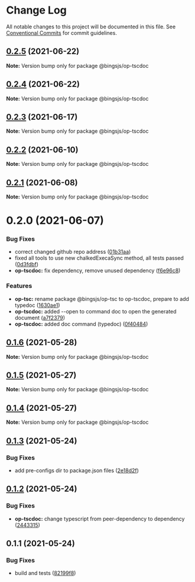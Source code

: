 # Change Log

All notable changes to this project will be documented in this file.
See [Conventional Commits](https://conventionalcommits.org) for commit guidelines.

## [0.2.5](https://github.com/bingtimren/op-tools/compare/@bingsjs/op-tscdoc@0.2.4...@bingsjs/op-tscdoc@0.2.5) (2021-06-22)

**Note:** Version bump only for package @bingsjs/op-tscdoc





## [0.2.4](https://github.com/bingtimren/op-tools/compare/@bingsjs/op-tscdoc@0.2.3...@bingsjs/op-tscdoc@0.2.4) (2021-06-22)

**Note:** Version bump only for package @bingsjs/op-tscdoc





## [0.2.3](https://github.com/bingtimren/op-tools/compare/@bingsjs/op-tscdoc@0.2.2...@bingsjs/op-tscdoc@0.2.3) (2021-06-17)

**Note:** Version bump only for package @bingsjs/op-tscdoc





## [0.2.2](https://github.com/bingtimren/op-tools/compare/@bingsjs/op-tscdoc@0.2.1...@bingsjs/op-tscdoc@0.2.2) (2021-06-10)

**Note:** Version bump only for package @bingsjs/op-tscdoc





## [0.2.1](https://github.com/bingtimren/op-tools/compare/@bingsjs/op-tscdoc@0.2.0...@bingsjs/op-tscdoc@0.2.1) (2021-06-08)

**Note:** Version bump only for package @bingsjs/op-tscdoc





# 0.2.0 (2021-06-07)


### Bug Fixes

* correct changed github repo address ([01b31aa](https://github.com/bingtimren/op-tools/commit/01b31aa45ebff6257280ac30ca8d85c6c4a6ef3a))
* fixed all tools to use new chalkedExecaSync method, all tests passed ([0d3fdbf](https://github.com/bingtimren/op-tools/commit/0d3fdbfc7ed2ecdee27e9b4208e0950d5f75aa72))
* **op-tscdoc:** fix dependency, remove unused dependency ([f6e96c8](https://github.com/bingtimren/op-tools/commit/f6e96c83c80399344ed4ad95e4b8b9defdfe5f0a))


### Features

* **op-tsc:** rename package @bingsjs/op-tsc to op-tscdoc, prepare to add typedoc ([1630ae1](https://github.com/bingtimren/op-tools/commit/1630ae1ddd24c1a9e3cb1d48b5a8cd2c1d4125d3))
* **op-tscdoc:** added --open to command doc to open the generated document ([a7f2379](https://github.com/bingtimren/op-tools/commit/a7f237917f5cca7ab41d25e313b0c2929ba2f046))
* **op-tscdoc:** added doc command (typedoc) ([0f40484](https://github.com/bingtimren/op-tools/commit/0f40484eb9ac18e47d94de58a235bdfbb0041713))





## [0.1.6](https://github.com/bingtimren/op-tools/compare/@bingsjs/op-tscdoc@0.1.5...@bingsjs/op-tscdoc@0.1.6) (2021-05-28)

**Note:** Version bump only for package @bingsjs/op-tscdoc





## [0.1.5](https://github.com/bingtimren/op-tools/compare/@bingsjs/op-tscdoc@0.1.4...@bingsjs/op-tscdoc@0.1.5) (2021-05-27)

**Note:** Version bump only for package @bingsjs/op-tscdoc





## [0.1.4](https://github.com/bingtimren/op-tools/compare/@bingsjs/op-tscdoc@0.1.3...@bingsjs/op-tscdoc@0.1.4) (2021-05-27)

**Note:** Version bump only for package @bingsjs/op-tscdoc





## [0.1.3](https://github.com/bingtimren/op-tools/compare/@bingsjs/op-tscdoc@0.1.2...@bingsjs/op-tscdoc@0.1.3) (2021-05-24)


### Bug Fixes

* add pre-configs dir to package.json files ([2e18d2f](https://github.com/bingtimren/op-tools/commit/2e18d2ffe03dd258249da4d40b125eb1ef56adac))





## [0.1.2](https://github.com/bingtimren/op-tools/compare/@bingsjs/op-tscdoc@0.1.1...@bingsjs/op-tscdoc@0.1.2) (2021-05-24)


### Bug Fixes

* **op-tscdoc:** change typescript from peer-dependency to dependency ([2443315](https://github.com/bingtimren/op-tools/commit/2443315d8c502051e4fe5808e5831ab32d118cb3))





## 0.1.1 (2021-05-24)


### Bug Fixes

* build and tests ([82199f8](https://github.com/bingtimren/op-tools/commit/82199f8d3d7ad477e1cfe3f3e3e35bfb973e1e68))
